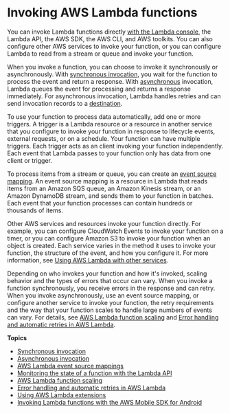 # Invoking AWS Lambda functions<a name="lambda-invocation"></a>

You can invoke Lambda functions directly [with the Lambda console](getting-started-create-function.md#get-started-invoke-manually), the Lambda API, the AWS SDK, the AWS CLI, and AWS toolkits\. You can also configure other AWS services to invoke your function, or you can configure Lambda to read from a stream or queue and invoke your function\.

When you invoke a function, you can choose to invoke it synchronously or asynchronously\. With [synchronous invocation](invocation-sync.md), you wait for the function to process the event and return a response\. With [asynchronous](invocation-async.md) invocation, Lambda queues the event for processing and returns a response immediately\. For asynchronous invocation, Lambda handles retries and can send invocation records to a [destination](invocation-async.md#invocation-async-destinations)\.

To use your function to process data automatically, add one or more triggers\. A trigger is a Lambda resource or a resource in another service that you configure to invoke your function in response to lifecycle events, external requests, or on a schedule\. Your function can have multiple triggers\. Each trigger acts as an client invoking your function independently\. Each event that Lambda passes to your function only has data from one client or trigger\.

To process items from a stream or queue, you can create an [event source mapping](invocation-eventsourcemapping.md)\. An event source mapping is a resource in Lambda that reads items from an Amazon SQS queue, an Amazon Kinesis stream, or an Amazon DynamoDB stream, and sends them to your function in batches\. Each event that your function processes can contain hundreds or thousands of items\.

Other AWS services and resources invoke your function directly\. For example, you can configure CloudWatch Events to invoke your function on a timer, or you can configure Amazon S3 to invoke your function when an object is created\. Each service varies in the method it uses to invoke your function, the structure of the event, and how you configure it\. For more information, see [Using AWS Lambda with other services](lambda-services.md)\.

Depending on who invokes your function and how it's invoked, scaling behavior and the types of errors that occur can vary\. When you invoke a function synchronously, you receive errors in the response and can retry\. When you invoke asynchronously, use an event source mapping, or configure another service to invoke your function, the retry requirements and the way that your function scales to handle large numbers of events can vary\. For details, see [AWS Lambda function scaling](invocation-scaling.md) and [Error handling and automatic retries in AWS Lambda](invocation-retries.md)\.

**Topics**
+ [Synchronous invocation](invocation-sync.md)
+ [Asynchronous invocation](invocation-async.md)
+ [AWS Lambda event source mappings](invocation-eventsourcemapping.md)
+ [Monitoring the state of a function with the Lambda API](functions-states.md)
+ [AWS Lambda function scaling](invocation-scaling.md)
+ [Error handling and automatic retries in AWS Lambda](invocation-retries.md)
+ [Using AWS Lambda extensions](using-extensions.md)
+ [Invoking Lambda functions with the AWS Mobile SDK for Android](with-on-demand-custom-android.md)
